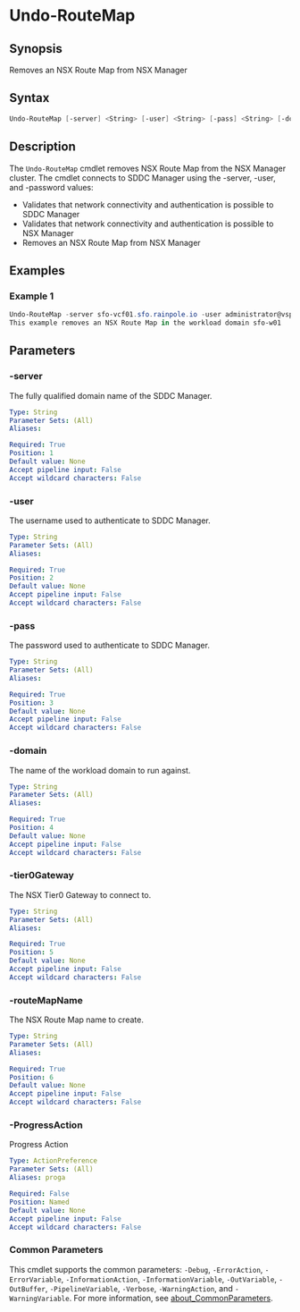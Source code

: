 # Undo-RouteMap

## Synopsis

Removes an NSX Route Map from NSX Manager

## Syntax

```powershell
Undo-RouteMap [-server] <String> [-user] <String> [-pass] <String> [-domain] <String> [-tier0Gateway] <String> [-routeMapName] <String> [-ProgressAction <ActionPreference>] [<CommonParameters>]
```

## Description

The `Undo-RouteMap` cmdlet removes NSX Route Map from the NSX Manager cluster. The cmdlet connects to SDDC Manager using the -server, -user, and -password values:

- Validates that network connectivity and authentication is possible to SDDC Manager
- Validates that network connectivity and authentication is possible to NSX Manager
- Removes an NSX Route Map from NSX Manager

## Examples

### Example 1

```powershell
Undo-RouteMap -server sfo-vcf01.sfo.rainpole.io -user administrator@vsphere.local -pass VMw@re1! -domain sfo-w01 -tier0Gateway sfo-w01-ec01-t0-gw01 -routeMapName sfo-w01-ec01-t0-gw01-routemap
This example removes an NSX Route Map in the workload domain sfo-w01
```

## Parameters

### -server

The fully qualified domain name of the SDDC Manager.

```yaml
Type: String
Parameter Sets: (All)
Aliases:

Required: True
Position: 1
Default value: None
Accept pipeline input: False
Accept wildcard characters: False
```

### -user

The username used to authenticate to SDDC Manager.

```yaml
Type: String
Parameter Sets: (All)
Aliases:

Required: True
Position: 2
Default value: None
Accept pipeline input: False
Accept wildcard characters: False
```

### -pass

The password used to authenticate to SDDC Manager.

```yaml
Type: String
Parameter Sets: (All)
Aliases:

Required: True
Position: 3
Default value: None
Accept pipeline input: False
Accept wildcard characters: False
```

### -domain

The name of the workload domain to run against.

```yaml
Type: String
Parameter Sets: (All)
Aliases:

Required: True
Position: 4
Default value: None
Accept pipeline input: False
Accept wildcard characters: False
```

### -tier0Gateway

The NSX Tier0 Gateway to connect to.

```yaml
Type: String
Parameter Sets: (All)
Aliases:

Required: True
Position: 5
Default value: None
Accept pipeline input: False
Accept wildcard characters: False
```

### -routeMapName

The NSX Route Map name to create.

```yaml
Type: String
Parameter Sets: (All)
Aliases:

Required: True
Position: 6
Default value: None
Accept pipeline input: False
Accept wildcard characters: False
```

### -ProgressAction

Progress Action

```yaml
Type: ActionPreference
Parameter Sets: (All)
Aliases: proga

Required: False
Position: Named
Default value: None
Accept pipeline input: False
Accept wildcard characters: False
```

### Common Parameters

This cmdlet supports the common parameters: `-Debug`, `-ErrorAction`, `-ErrorVariable`, `-InformationAction`, `-InformationVariable`, `-OutVariable`, `-OutBuffer`, `-PipelineVariable`, `-Verbose`, `-WarningAction`, and `-WarningVariable`. For more information, see [about_CommonParameters](http://go.microsoft.com/fwlink/?LinkID=113216).
